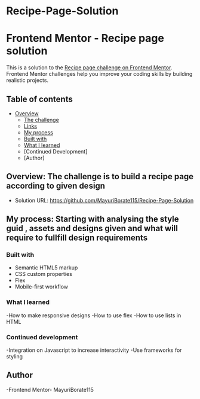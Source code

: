 # Recipe-Page-Solution
# Frontend Mentor - Recipe page solution

This is a solution to the [Recipe page challenge on Frontend Mentor](https://www.frontendmentor.io/challenges/recipe-page-KiTsR8QQKm). Frontend Mentor challenges help you improve your coding skills by building realistic projects. 

## Table of contents

- [Overview](#overview)
  - [The challenge](#the-challenge)
  - [Links](#links)
  - [My process](#my-process)
  - [Built with](#built-with)
  - [What I learned](#what-i-learned)
  - [Continued Development]
  - [Author]



## Overview: The challenge is to build a recipe page according to given design

- Solution URL: https://github.com/MayuriBorate115/Recipe-Page-Solution

## My process: Starting with analysing the style guid , assets and designs given and what will require to fullfill design requirements

### Built with

- Semantic HTML5 markup
- CSS custom properties
- Flex
- Mobile-first workflow

### What I learned
-How to make responsive designs
-How to use flex
-How to use lists in HTML

### Continued development
-Integration on Javascript to increase interactivity
-Use frameworks for styling


## Author
-Frontend Mentor- MayuriBorate115
